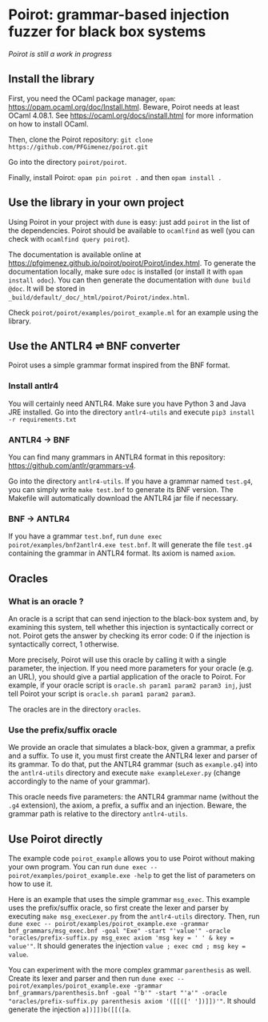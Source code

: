 # Poirot: grammar-based injection fuzzer for black box systems

_Poirot is still a work in progress_

## Install the library

First, you need the OCaml package manager, `opam`: https://opam.ocaml.org/doc/Install.html. Beware, Poirot needs at least OCaml 4.08.1. See https://ocaml.org/docs/install.html for more information on how to install OCaml.

Then, clone the Poirot repository: `git clone https://github.com/PFGimenez/poirot.git`

Go into the directory `poirot/poirot`.

Finally, install Poirot: `opam pin poirot .` and then `opam install .`

## Use the library in your own project

Using Poirot in your project with `dune` is easy: just add `poirot` in the list of the dependencies. Poirot should be available to `ocamlfind` as well (you can check with `ocamlfind query poirot`).

The documentation is available online at https://pfgimenez.github.io/poirot/poirot/Poirot/index.html. To generate the documentation locally, make sure `odoc` is installed (or install it with `opam install odoc`). You can then generate the documentation with `dune build @doc`. It will be stored in `_build/default/_doc/_html/poirot/Poirot/index.html`.

Check `poirot/poirot/examples/poirot_example.ml` for an example using the library.

## Use the ANTLR4 ⇌ BNF converter

Poirot uses a simple grammar format inspired from the BNF format.

### Install antlr4

You will certainly need ANTLR4. Make sure you have Python 3 and Java JRE installed. Go into the directory `antlr4-utils` and execute `pip3 install -r requirements.txt`

### ANTLR4 → BNF

You can find many grammars in ANTLR4 format in this repository: https://github.com/antlr/grammars-v4.

Go into the directory `antlr4-utils`. If you have a grammar named `test.g4`, you can simply write `make test.bnf` to generate its BNF version. The Makefile will automatically download the ANTLR4 jar file if necessary.

### BNF → ANTLR4

If you have a grammar `test.bnf`, run `dune exec poirot/examples/bnf2antlr4.exe test.bnf`. It will generate the file `test.g4` containing the grammar in ANTLR4 format. Its axiom is named `axiom`.

## Oracles

### What is an oracle ?

An oracle is a script that can send injection to the black-box system and, by examining this system, tell whether this injection is syntactically correct or not. Poirot gets the answer by checking its error code: 0 if the injection is syntactically correct, 1 otherwise.

More precisely, Poirot will use this oracle by calling it with a single parameter, the injection. If you need more parameters for your oracle (e.g. an URL), you should give a partial application of the oracle to Poirot. For example, if your oracle script is `oracle.sh param1 param2 param3 inj`, just tell Poirot your script is `oracle.sh param1 param2 param3`.

The oracles are in the directory `oracles`.

### Use the prefix/suffix oracle

We provide an oracle that simulates a black-box, given a grammar, a prefix and a suffix. To use it, you must first create the ANTLR4 lexer and parser of its grammar. To do that, put the ANTLR4 grammar (such as `example.g4`) into the `antlr4-utils` directory and execute `make exampleLexer.py` (change accordingly to the name of your grammar).

This oracle needs five parameters: the ANTLR4 grammar name (without the `.g4` extension), the axiom, a prefix, a suffix and an injection. Beware, the grammar path is relative to the directory `antlr4-utils`.

## Use Poirot directly

The example code `poirot_example` allows you to use Poirot without making your own program. You can run `dune exec -- poirot/examples/poirot_example.exe -help` to get the list of parameters on how to use it.

Here is an example that uses the simple grammar `msg_exec`. This example uses the prefix/suffix oracle, so first create the lexer and parser by executing `make msg_execLexer.py` from the `antlr4-utils` directory. Then, run `dune exec -- poirot/examples/poirot_example.exe -grammar bnf_grammars/msg_exec.bnf -goal "Exe" -start "'value'" -oracle "oracles/prefix-suffix.py msg_exec axiom 'msg key = ' ' & key = value'"`. It should generates the injection `value ; exec cmd ; msg key = value`.

You can experiment with the more complex grammar `parenthesis` as well. Create its lexer and parser and then run `dune exec -- poirot/examples/poirot_example.exe -grammar bnf_grammars/parenthesis.bnf -goal "'b'" -start "'a'" -oracle "oracles/prefix-suffix.py parenthesis axiom '([[([' '])]])'"`. It should generate the injection `a])]])b([[([a`.
